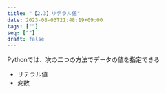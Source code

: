 ```yaml
---
title: "【2.3】リテラル値"
date: 2023-08-03T21:48:19+09:00
tags: [""]
seq: [""]
draft: false
---
```


Pythonでは、次の二つの方法でデータの値を指定できる
- リテラル値
- 変数
